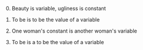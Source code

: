 0. Beauty is variable, ugliness is constant 

1. To be is to be the value of a variable

2. One woman's constant is another woman's variable

3. To be is a to be the value of a variable

